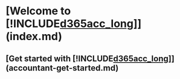# [Welcome to [!INCLUDE[d365acc_long](includes/d365acc_long_md.md)]](index.md)
## [Get started with [!INCLUDE[d365acc_long](includes/d365acc_long_md.md)]](accountant-get-started.md)

